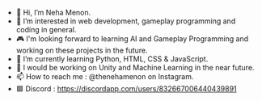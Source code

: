 - 👋 Hi, I’m Neha Menon.
- 👀 I’m interested in web development, gameplay programming and coding in general.
- 🎮 I'm looking forward to learning AI and Gameplay Programming and working on these projects in the future.
- 🌱 I’m currently learning Python, HTML, CSS & JavaScript. 
- 📌 I would be working on Unity and Machine Learning in the near future.
- 📫 How to reach me : @thenehamenon on Instagram.
- 🟪 Discord : https://discordapp.com/users/832667006440439891
                        

<!---
thenehamenon/thenehamenon is a ✨ special ✨ repository because its `README.md` (this file) appears on your GitHub profile.
You can click the Preview link to take a look at your changes.
--->
